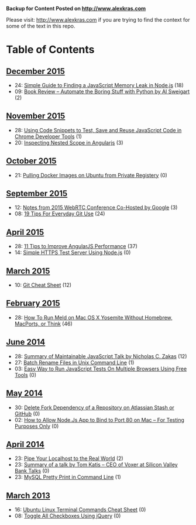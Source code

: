 
**Backup for Content Posted on http://www.alexkras.com**

Please visit: http://www.alexkras.com if you are trying to find the context for some of the text in this repo.

# Table of Contents

## [December 2015](http://www.alexkras.com/2015/12/)

  * 24: [Simple Guide to Finding a JavaScript Memory Leak in Node.js](http://www.alexkras.com/simple-guide-to-finding-a-javascript-memory-leak-in-node-js/) (18)
  * 09: [Book Review – Automate the Boring Stuff with Python by Al Sweigart](http://www.alexkras.com/review-automate-the-boring-stuff-with-python-by-al-sweigart/) (2)

## [November 2015](http://www.alexkras.com/2015/11/)

  * 28: [Using Code Snippets to Test, Save and Reuse JavaScript Code in Chrome Developer Tools](http://www.alexkras.com/using-code-snippets-to-test-save-and-reuse-javascript-code-in-chrome-developer-tools/) (1)
  * 20: [Inspecting Nested Scope in Angularjs](http://www.alexkras.com/debugging-nested-scope-in-angularjs/) (3)

## [October 2015](http://www.alexkras.com/2015/10/)

  * 21: [Pulling Docker Images on Ubuntu from Private Registery](http://www.alexkras.com/pulling-docker-images-on-ubuntu-from-private-registery/) (0)

## [September 2015](http://www.alexkras.com/2015/09/)

  * 12: [Notes from 2015 WebRTC Conference Co-Hosted by Google](http://www.alexkras.com/notes-from-2015-webrtc-show-organized-by-krankygeek-and-hosted-by-google/) (3)
  * 08: [19 Tips For Everyday Git Use](http://www.alexkras.com/19-git-tips-for-everyday-use/) (24)

## [April 2015](http://www.alexkras.com/2015/04/)

  * 28: [11 Tips to Improve AngularJS Performance](http://www.alexkras.com/11-tips-to-improve-angularjs-performance/) (37)
  * 14: [Simple HTTPS Test Server Using Node.js](http://www.alexkras.com/simple-https-test-server-using-node-js/) (0)

## [March 2015](http://www.alexkras.com/2015/03/)

  * 10: [Git Cheat Sheet](http://www.alexkras.com/getting-started-with-git/) (12)

## [February 2015](http://www.alexkras.com/2015/02/)

  * 28: [How To Run Meld on Mac OS X Yosemite Without Homebrew, MacPorts, or Think](http://www.alexkras.com/how-to-run-meld-on-mac-os-x-yosemite-without-homebrew-macports-or-think/) (46)

## [June 2014](http://www.alexkras.com/2014/06/)

  * 28: [Summary of Maintainable JavaScript Talk by Nicholas C. Zakas](http://www.alexkras.com/summary-of-maintainable-javascript/) (12)
  * 27: [Batch Rename Files in Unix Command Line](http://www.alexkras.com/batch-rename-files-in-unix-command-line/) (1)
  * 03: [Easy Way to Run JavaScript Tests On Multiple Browsers Using Free Tools](http://www.alexkras.com/easy-way-to-run-javascript-tests-on-multiple-browsers-using-free-tools/) (0)

## [May 2014](http://www.alexkras.com/2014/05/)

  * 30: [Delete Fork Dependency of a Repository on Atlassian Stash or GitHub](http://www.alexkras.com/delete-fork-dependency-of-a-repository-on-atlassian-stash-or-github/) (0)
  * 02: [How to Allow Node.Js App to Bind to Port 80 on Mac – For Testing Purposes Only](http://www.alexkras.com/how-to-allow-node-js-app-to-bind-to-port-80-on-mac-for-testing-purposes-only/) (0)

## [April 2014](http://www.alexkras.com/2014/04/)

  * 23: [Pipe Your Localhost to the Real World](http://www.alexkras.com/pipe-your-localhost-to-the-real-world/) (2)
  * 23: [Summary of a talk by Tom Katis – CEO of Voxer at Silicon Valley Bank Talks](http://www.alexkras.com/summary-of-a-talk-by-tom-katis-ceo-of-voxer-at-silicon-valley-bank-talks/) (0)
  * 23: [MySQL Pretty Print in Command Line](http://www.alexkras.com/my-sql-pretty-print-in-command-line/) (1)

## [March 2013](http://www.alexkras.com/2013/03/)

  * 16: [Ubuntu Linux Terminal Commands Cheat Sheet](http://www.alexkras.com/ubuntu-linux-terminal-commands-cheat-sheet/) (0)
  * 08: [Toggle All Checkboxes Using jQuery](http://www.alexkras.com/toggle-all-checkboxes-using-jquery/) (0)

